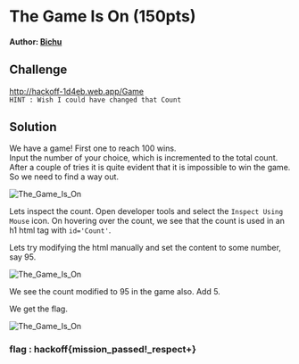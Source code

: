 # The Game Is On (150pts)
#### Author: [Bichu](https://github.com/ben-jnr)

## Challenge
http://hackoff-1d4eb.web.app/Game  
`HINT : Wish I could have changed that Count`
## Solution

We have a game! First one to reach 100 wins.  
Input the number of your choice, which is incremented to the total count. After a couple of tries it is quite evident that it is impossible to win the game. So we need to find a way out.

![The_Game_Is_On](https://github.com/TheSkullCrushr/HackOff-CTF/raw/master/The_Game_Is_On/img/TheGameIsOn1.png)

Lets inspect the count. Open developer tools and select the `Inspect Using Mouse` icon. On hovering over the count, we see that the count is used in an h1 html tag with `id='Count'`.

Lets try modifying the html manually and set the content to some number, say 95.

![The_Game_Is_On](https://github.com/TheSkullCrushr/HackOff-CTF/raw/master/The_Game_Is_On/img/TheGameIsOn2.png)

We see the count modified to 95 in the game also. Add 5.

We get the flag.

![The_Game_Is_On](https://github.com/TheSkullCrushr/HackOff-CTF/raw/master/The_Game_Is_On/img/TheGameIsOn3.png)
 
### flag : hackoff{mission_passed!_respect+}
